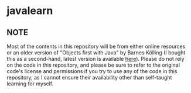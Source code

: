 # javalearn
## NOTE
Most of the contents in this repository will be from either online resources or an older version of "Objects first with Java" by Barnes Kölling (I bought this as a second-hand, latest version is available [here](https://www.bluej.org/objects-first/)). Please do not rely on the code in this repository, and please be sure to refer to the original code's license and permissions if you try to use any of the code in this repository, as I cannot ensure their availability other than self-taught learning for myself.
